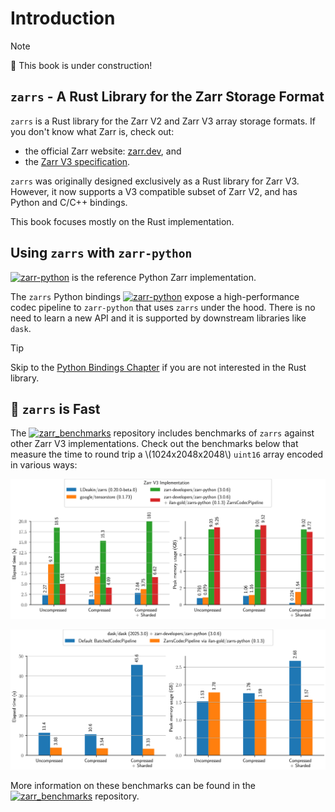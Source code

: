 # Introduction

> [!NOTE]
> 🚧 This book is under construction!

## `zarrs` - A Rust Library for the Zarr Storage Format

`zarrs` is a Rust library for the Zarr V2 and Zarr V3 array storage formats.
If you don't know what Zarr is, check out:
- the official Zarr website: [zarr.dev](https://zarr.dev), and
- the [Zarr V3 specification](https://zarr-specs.readthedocs.io/en/latest/v3/core/v3.0.html).

`zarrs` was originally designed exclusively as a Rust library for Zarr V3.
However, it now supports a V3 compatible subset of Zarr V2, and has Python and C/C++ bindings.

This book focuses mostly on the Rust implementation.

## Using `zarrs` with `zarr-python`

[![zarr-python](https://img.shields.io/badge/zarr--developers/zarr--python-GitHub-blue?logo=github)](https://github.com/zarr-developers/zarr-python) is the reference Python Zarr implementation.

The `zarrs` Python bindings [![zarr-python](https://img.shields.io/badge/ilan--gold/zarrs--python-GitHub-blue?logo=github)](https://github.com/ilan-gold/zarrs-python) expose a high-performance codec pipeline to `zarr-python` that uses `zarrs` under the hood.
There is no need to learn a new API and it is supported by downstream libraries like `dask`.

> [!TIP]
> Skip to the [Python Bindings Chapter](./zarrs_python.md) if you are not interested in the Rust library.

## 🚀 `zarrs` is Fast

The [![zarr_benchmarks](https://img.shields.io/badge/zarrs/zarr__benchmarks-GitHub-blue?logo=github)](https://github.com/zarrs/zarr_benchmarks) repository includes benchmarks of `zarrs` against other Zarr V3 implementations.
Check out the benchmarks below that measure the time to round trip a \\(1024x2048x2048\\) `uint16` array encoded in various ways:

![benchmark standalone](./zarr_benchmarks/plots/benchmark_roundtrip.svg)

![benchmark dask](./zarr_benchmarks/plots/benchmark_roundtrip_dask.svg)

More information on these benchmarks can be found in the [![zarr_benchmarks](https://img.shields.io/badge/zarrs/zarr__benchmarks-GitHub-blue?logo=github)](https://github.com/zarrs/zarr_benchmarks) repository.
